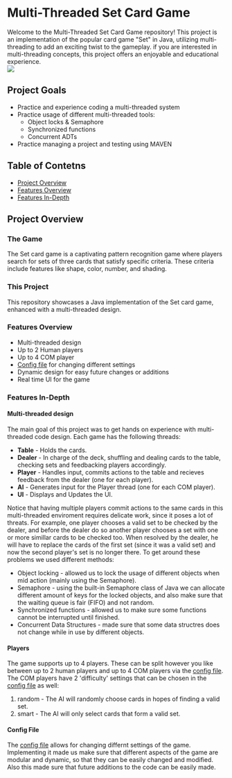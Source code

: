 # Multi-Threaded Set Card Game
Welcome to the Multi-Threaded Set Card Game repository! This project is an implementation of the popular card game "Set" in Java, utilizing multi-threading to add an exciting twist to the gameplay. if you are interested in multi-threading concepts, this project offers an enjoyable and educational experience.  
![](https://ds055uzetaobb.cloudfront.net/brioche/uploads/BvTYFRoFIy-possibleset.png?width=1200)

## Project Goals
* Practice and experience coding a multi-threaded system
* Practice usage of different multi-threaded tools:
  - Object locks & Semaphore
  - Synchronized functions
  - Concurrent ADTs
* Practice managing a project and testing using MAVEN 

## Table of Contetns
* [Project Overview](#project-overview)
* [Features Overview](#features-overview)
* [Features In-Depth](#features-in-depth)

## Project Overview  
### The Game  
The Set card game is a captivating pattern recognition game where players search for sets of three cards that satisfy specific criteria. These criteria include features like shape, color, number, and shading.

### This Project  
This repository showcases a Java implementation of the Set card game, enhanced with a multi-threaded design.  

### Features Overview
* Multi-threaded design
* Up to 2 Human players
* Up to 4 COM player
* [Config file](src/main/resources/config.properties) for changing different settings
* Dynamic design for easy future changes or additions
* Real time UI for the game

### Features In-Depth
#### Multi-threaded design  
The main goal of this project was to get hands on experience with multi-threaded code design. Each game has the following threads:
* **Table** - Holds the cards.
* **Dealer** - In charge of the deck, shuffling and dealing cards to the table, checking sets and feedbacking players accordingly.
* **Player** - Handles input, commits actions to the table and recieves feedback from the dealer (one for each player).
* **AI** - Generates input for the Player thread (one for each COM player).
* **UI** - Displays and Updates the UI.

Notice that having multiple players commit actions to the same cards in this multi-threaded enviroment requires delicate work, since it poses a lot of threats. For example, one player chooses a valid set to be checked by the dealer, and before the dealer do so another player chooses a set with one or more simillar cards to be checked too. When resolved by the dealer, he will have to replace the cards of the first set (since it was a valid set) and now the second player's set is no longer there. To get around these problems we used different methods:
* Object locking - allowed us to lock the usage of different objects when mid action (mainly using the Semaphore).
* Semaphore - using the built-in Semaphore class of Java we can allocate different amount of keys for the locked objects, and also make sure that the waiting queue is fair (FIFO) and not random.
* Synchronized functions - allowed us to make sure some functions cannot be interrupted until finished.
* Concurrent Data Structures - made sure that some data structres does not change while in use by different objects.

#### Players
The game supports up to 4 players. These can be split however you like between up to 2 human players and up to 4 COM players via the [config file](src/main/resources/config.properties). The COM players have 2 'difficulty' settings that can be chosen in the [config file](src/main/resources/config.properties) as well:
1. random - The AI will randomly choose cards in hopes of finding a valid set.
2. smart - The AI will only select cards that form a valid set.

#### Config File
The [config file](src/main/resources/config.properties) allows for changing differnt settings of the game. Implementing it made us make sure that different aspects of the game are modular and dynamic, so that they can be easily changed and modified. Also this made sure that future additions to the code can be easily made.
